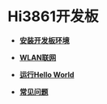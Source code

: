# Hi3861开发板<a name="ZH-CN_TOPIC_0000001174350609"></a>

-   **[安装开发板环境](quickstart-lite-steps-board3861-setting.md)**  

-   **[WLAN联网](quickstart-lite-steps-board3861-connection.md)**  

-   **[运行Hello World](quickstart-lite-steps-board3861-running.md)**  

-   **[常见问题](quickstart-lite-steps-board3861-faqs.md)**  


